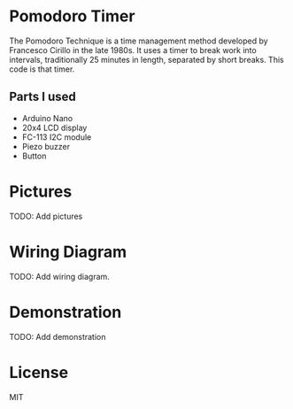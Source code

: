 # Pomodoro Timer
The Pomodoro Technique is a time management method developed by Francesco Cirillo in the late 1980s. It uses a timer to break work into intervals, traditionally 25 minutes in length, separated by short breaks. This code is that timer.

## Parts I used
- Arduino Nano
- 20x4 LCD display
- FC-113 I2C module
- Piezo buzzer
- Button

# Pictures
TODO: Add pictures

# Wiring Diagram
TODO: Add wiring diagram.

# Demonstration
TODO: Add demonstration

# License
MIT